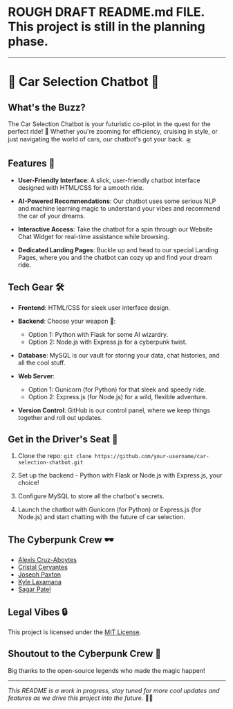 # ROUGH DRAFT README.md FILE. This project is still in the planning phase.

***

# 🚗 Car Selection Chatbot 🤖

## What's the Buzz?

The Car Selection Chatbot is your futuristic co-pilot in the quest for the perfect ride! 🚀 Whether you're zooming for efficiency, cruising in style, or just navigating the world of cars, our chatbot's got your back. 🛸

## Features 🌟

- **User-Friendly Interface**: A slick, user-friendly chatbot interface designed with HTML/CSS for a smooth ride.

- **AI-Powered Recommendations**: Our chatbot uses some serious NLP and machine learning magic to understand your vibes and recommend the car of your dreams.

- **Interactive Access**: Take the chatbot for a spin through our Website Chat Widget for real-time assistance while browsing.

- **Dedicated Landing Pages**: Buckle up and head to our special Landing Pages, where you and the chatbot can cozy up and find your dream ride.

## Tech Gear 🛠️

- **Frontend**: HTML/CSS for sleek user interface design.

- **Backend**: Choose your weapon 🚀:
  - Option 1: Python with Flask for some AI wizardry.
  - Option 2: Node.js with Express.js for a cyberpunk twist.

- **Database**: MySQL is our vault for storing your data, chat histories, and all the cool stuff.

- **Web Server**:
  - Option 1: Gunicorn (for Python) for that sleek and speedy ride.
  - Option 2: Express.js (for Node.js) for a wild, flexible adventure.

- **Version Control**: GitHub is our control panel, where we keep things together and roll out updates.

## Get in the Driver's Seat 🚀

1. Clone the repo: `git clone https://github.com/your-username/car-selection-chatbot.git`

2. Set up the backend - Python with Flask or Node.js with Express.js, your choice!

3. Configure MySQL to store all the chatbot's secrets.

4. Launch the chatbot with Gunicorn (for Python) or Express.js (for Node.js) and start chatting with the future of car selection.

## The Cyberpunk Crew 🕶️

- [Alexis Cruz-Aboytes](https://github.com/your-username)
- [Cristal Cervantes](https://github.com/team-member-3)
- [Joseph Paxton](https://github.com/team-member-1)
- [Kyle Laxamana](https://github.com/team-member-2)
- [Sagar Patel](https://github.com/SagarPateI)

## Legal Vibes 🔒

This project is licensed under the [MIT License](LICENSE).

## Shoutout to the Cyberpunk Crew 🙌

Big thanks to the open-source legends who made the magic happen!

---

*This README is a work in progress, stay tuned for more cool updates and features as we drive this project into the future.* 🚀💥
